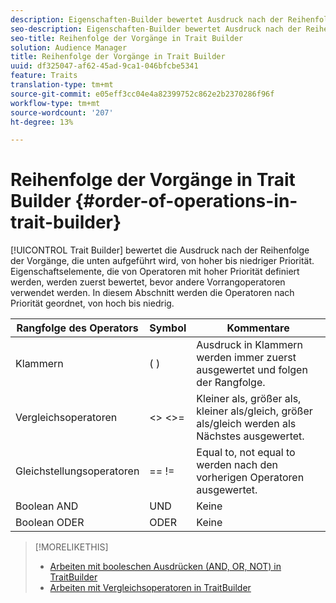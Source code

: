 ```yaml
---
description: Eigenschaften-Builder bewertet Ausdruck nach der Reihenfolge der unten aufgeführten Vorgänge, von hoher bis niedriger Priorität. Eigenschaftselemente, die von Operatoren mit hoher Priorität definiert werden, werden zuerst bewertet, bevor andere Vorrangoperatoren verwendet werden. In diesem Abschnitt werden die Operatoren nach Priorität geordnet, von hoch bis niedrig.
seo-description: Eigenschaften-Builder bewertet Ausdruck nach der Reihenfolge der unten aufgeführten Vorgänge, von hoher bis niedriger Priorität. Eigenschaftselemente, die von Operatoren mit hoher Priorität definiert werden, werden zuerst bewertet, bevor andere Vorrangoperatoren verwendet werden. In diesem Abschnitt werden die Operatoren nach Priorität geordnet, von hoch bis niedrig.
seo-title: Reihenfolge der Vorgänge in Trait Builder
solution: Audience Manager
title: Reihenfolge der Vorgänge in Trait Builder
uuid: df325047-af62-45ad-9ca1-046bfcbe5341
feature: Traits
translation-type: tm+mt
source-git-commit: e05eff3cc04e4a82399752c862e2b2370286f96f
workflow-type: tm+mt
source-wordcount: '207'
ht-degree: 13%

---
```



# Reihenfolge der Vorgänge in Trait Builder {#order-of-operations-in-trait-builder}

[!UICONTROL Trait Builder] bewertet die Ausdruck nach der Reihenfolge der Vorgänge, die unten aufgeführt wird, von hoher bis niedriger Priorität. Eigenschaftselemente, die von Operatoren mit hoher Priorität definiert werden, werden zuerst bewertet, bevor andere Vorrangoperatoren verwendet werden. In diesem Abschnitt werden die Operatoren nach Priorität geordnet, von hoch bis niedrig.

<!-- c_tb_operator_precedence.xml -->

<table id="table_F0FA45B652C7464B90D35526817110FF"> 
 <thead> 
  <tr> 
   <th colname="col1" class="entry"> Rangfolge des Operators </th> 
   <th colname="col2" class="entry"> Symbol </th> 
   <th colname="col3" class="entry"> Kommentare </th> 
  </tr> 
 </thead>
 <tbody> 
  <tr> 
   <td colname="col1"> Klammern </td> 
   <td colname="col2"> ( ) </td> 
   <td colname="col3"> Ausdruck in Klammern werden immer zuerst ausgewertet und folgen der Rangfolge. </td> 
  </tr> 
  <tr> 
   <td colname="col1"> Vergleichsoperatoren </td> 
   <td colname="col2"> &lt;&gt; &lt;&gt;= </td> 
   <td colname="col3"> Kleiner als, größer als, kleiner als/gleich, größer als/gleich werden als Nächstes ausgewertet. </td> 
  </tr> 
  <tr> 
   <td colname="col1"> Gleichstellungsoperatoren </td> 
   <td colname="col2"> == != </td> 
   <td colname="col3"> Equal to, not equal to werden nach den vorherigen Operatoren ausgewertet. </td> 
  </tr> 
  <tr> 
   <td colname="col1">Boolean <span class="wintitle"> AND</span> </td> 
   <td colname="col2"><span class="wintitle"> UND</span> </td> 
   <td colname="col3" morerows="1"> Keine </td> 
  </tr> 
  <tr> 
   <td colname="col1">Boolean <span class="wintitle"> ODER</span> </td> 
   <td colname="col2"><span class="wintitle"> ODER</span> </td> 
   <td colname="col3" morerows="1"> Keine </td> 
  </tr> 
 </tbody>
</table>

>[!MORELIKETHIS]
>
>* [Arbeiten mit booleschen Ausdrücken (AND, OR, NOT) in TraitBuilder](../../reference/boolean-expressions-tsb.md)
>* [Arbeiten mit Vergleichsoperatoren in TraitBuilder](../../features/traits/trait-comparison-operators.md)

